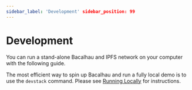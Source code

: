 ```yaml
---
sidebar_label: 'Development' sidebar_position: 99
---
```


# Development

You can run a stand-alone Bacalhau and IPFS network on your computer with the following guide.

The most efficient way to spin up Bacalhau and run a fully local demo is to use the `devstack` command. Please see [Running Locally](https://github.com/bacalhau-project/bacalhau/blob/main/docs/running_locally.md) for instructions.
